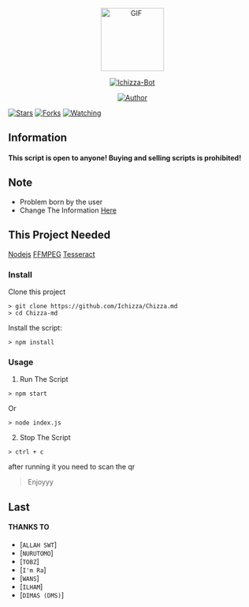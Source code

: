 <p align="center">
<img src="https://media4.giphy.com/media/jt7bAtEijhurm/giphy.gif" alt="GIF" width="128" height="128"/>
</p>
<p align="center">
<a href="#"><img title="Ichizza-Bot" src="https://img.shields.io/badge/Ichizza Bot-green?colorA=%23ff0000&colorB=%23017e40&style=for-the-badge"></a>
</p>
<p align="center">
<a href="https://github.com/Ichizza"><img title="Author" src="https://img.shields.io/badge/Author-Ichizza-orange.svg?style=for-the-badge&logo=github"></a>
</p>
<p align="center">

<a href="https://github.com/Ichizza/Chizza-md/stargazers/"><img title="Stars" src="https://img.shields.io/github/stars/Ichizza/Chizza-md?color=red&style=flat-square"></a>
<a href="https://github.com/Ichizza/Chizza-md/network/members"><img title="Forks" src="https://img.shields.io/github/forks/Ichizza/Chizza-md?color=red&style=flat-square"></a>
<a href="https://github.com/Ichizza/Chizza-md/watchers"><img title="Watching" src="https://img.shields.io/github/watchers/Ichizza/Chizza-md?label=Watchers&color=blue&style=flat-square"></a>
</p>


## Information

#### This script is open to anyone! Buying and selling scripts is prohibited!

## Note
- Problem born by the user
- Change The Information <a href="https://github.com/Ichizza/Chizza-md/blob/main/database.json">Here</a>

## This Project Needed
<a href="https://nodejs.org/en/">Nodejs</a>
<a href="https://www.ffmpeg.org/">FFMPEG</a>
<a href="https://tesseract-ocr.github.io/tessdoc/Downloads.html">Tesseract</a>

### Install
Clone this project

```
> git clone https://github.com/Ichizza/Chizza.md
> cd Chizza-md
```

Install the script:

```
> npm install
```

### Usage
1. Run The Script

```
> npm start
```
Or
```
> node index.js
```


2. Stop The Script

```
> ctrl + c
```

after running it you need to scan the qr

> Enjoyyy

## Last

#### THANKS TO
* [`ALLAH SWT`]
* [`NURUTOMO`]
* [`TOBZ`]
* [`I'm Ra`]
* [`WANS`]
* [`ILHAM`]
* [`DIMAS (DMS)`]
